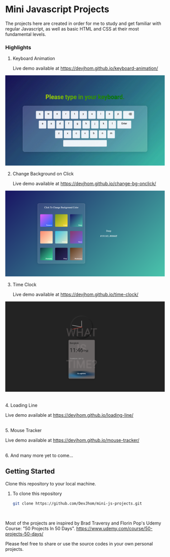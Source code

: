 # Mini Javascript Projects

The projects here are created in order for me to study and get familiar with regular Javascript, as well as basic HTML and CSS at their most fundamental levels.

### Highlights

1. Keyboard Animation

   Live demo available at https://devjhom.github.io/keyboard-animation/

![preview](./assets/keyboard-animation.gif)

2. Change Background on Click

   Live demo available at https://devjhom.github.io/change-bg-onclick/

![preview](./assets/change-bg-onclick.png)

3. Time Clock

   Live demo available at https://devjhom.github.io/time-clock/

![preview](./assets/time-clock.png)

<br>
4. Loading Line

   Live demo available at https://devjhom.github.io/loading-line/

<br>
5. Mouse Tracker

   Live demo available at https://devjhom.github.io/mouse-tracker/
   
<br>
6. And many more yet to come...


<br>

## Getting Started
Clone this repository to your local machine.

1. To clone this repository
    ```sh
    git clone https://github.com/DevJhom/mini-js-projects.git
    ```
<br>

Most of the projects are inspired by Brad Traversy and Florin Pop's Udemy Course: "50 Projects In 50 Days".
https://www.udemy.com/course/50-projects-50-days/

Please feel free to share or use the source codes in your own personal projects.

